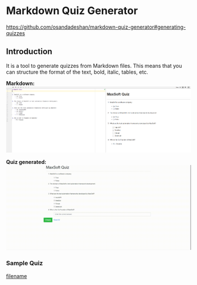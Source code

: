 # Markdown Quiz Generator
https://github.com/osandadeshan/markdown-quiz-generator#generating-quizzes

## Introduction
It is a tool to generate quizzes from Markdown files. This means that you can structure the format of the text, bold, italic, tables, etc.

<b> Markdown: </b> <br>
![p1](images/sample-quiz-md-file.PNG)

<b> Quiz generated: </b> <br>
![p2](images/sample-quiz-animation.gif)

### Sample Quiz

[filename](generated-quizzes/sample-quiz.html ':include height=800px')